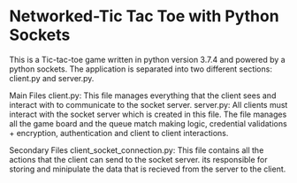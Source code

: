 # Networked-Tic Tac Toe with Python Sockets

This is a Tic-tac-toe game written in python version 3.7.4 and powered by a python sockets. The application is separated into two different sections: client.py and server.py.

Main Files
client.py: This file manages everything that the client sees and interact with to communicate to the socket server. server.py: All clients must interact with the socket server which is created in this file. The file manages all the game board and the queue match making logic, credential validations + encryption, authentication and client to client interactions.

Secondary Files
client_socket_connection.py: This file contains all the actions that the client can send to the socket server. its responsible for storing and minipulate the data that is recieved from the server to the client.
